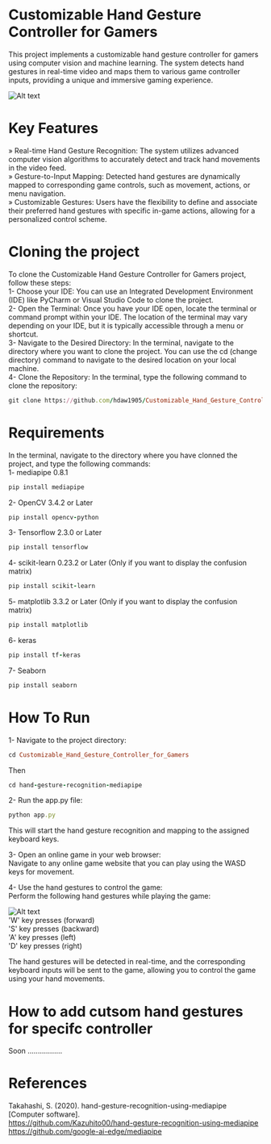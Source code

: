 # Customizable Hand Gesture Controller for Gamers
This project implements a customizable hand gesture controller for gamers using computer vision and machine learning. The system detects hand gestures in real-time video and maps them to various game controller inputs, providing a unique and immersive gaming experience.<br />

![Alt text](https://i.ibb.co/8dpfTvv/Picture2.png)

# Key Features
» Real-time Hand Gesture Recognition: The system utilizes advanced computer vision algorithms to accurately detect and track hand movements in the video feed.<br />
» Gesture-to-Input Mapping: Detected hand gestures are dynamically mapped to corresponding game controls, such as movement, actions, or menu navigation.<br />
» Customizable Gestures: Users have the flexibility to define and associate their preferred hand gestures with specific in-game actions, allowing for a personalized control scheme.<br />

# Cloning the project 
To clone the Customizable Hand Gesture Controller for Gamers project, follow these steps:<br />
1- Choose your IDE: You can use an Integrated Development Environment (IDE) like PyCharm or Visual Studio Code to clone the project.<br />
2- Open the Terminal: Once you have your IDE open, locate the terminal or command prompt within your IDE. The location of the terminal may vary depending on your IDE, but it is typically accessible through a menu or shortcut.<br />
3- Navigate to the Desired Directory: In the terminal, navigate to the directory where you want to clone the project. You can use the cd (change directory) command to navigate to the desired location on your local machine.<br />
4- Clone the Repository: In the terminal, type the following command to clone the repository:<br />
```ruby
git clone https://github.com/hdaw1905/Customizable_Hand_Gesture_Controller_for_Gamers.git   
```
# Requirements
In the terminal, navigate to the directory where you have clonned the project, and type the following commands:<br />
1- mediapipe 0.8.1 <br />
```ruby
pip install mediapipe
```
2- OpenCV 3.4.2 or Later <br />
```ruby
pip install opencv-python
```
3- Tensorflow 2.3.0 or Later<br />
```ruby
pip install tensorflow
```
4- scikit-learn 0.23.2 or Later (Only if you want to display the confusion matrix)<br />
```ruby
pip install scikit-learn
```
5- matplotlib 3.3.2 or Later (Only if you want to display the confusion matrix)<br />
```ruby
pip install matplotlib
```
6- keras<br />
```ruby
pip install tf-keras
```
7- Seaborn<br />
```ruby
pip install seaborn
```

# How To Run 
1- Navigate to the project directory:<br />
```ruby
cd Customizable_Hand_Gesture_Controller_for_Gamers
```
Then <br />
```ruby
cd hand-gesture-recognition-mediapipe
```
2- Run the app.py file:<br />
```ruby
python app.py
```
This will start the hand gesture recognition and mapping to the assigned keyboard keys.<br />

3- Open an online game in your web browser:<br />
Navigate to any online game website that you can play using the WASD keys for movement.<br />

4- Use the hand gestures to control the game:<br />
Perform the following hand gestures while playing the game:<br />

![Alt text](https://i.ibb.co/ByX1NzM/Picture1.png)<br />
'W' key presses (forward)<br />
'S' key presses (backward)<br />
'A' key presses (left)<br />
'D' key presses (right)<br />

The hand gestures will be detected in real-time, and the corresponding keyboard inputs will be sent to the game, allowing you to control the game using your hand movements.

# How to add cutsom hand gestures for specifc controller
Soon .................

# References 
Takahashi, S. (2020). hand-gesture-recognition-using-mediapipe [Computer software]. <br />https://github.com/Kazuhito00/hand-gesture-recognition-using-mediapipe
https://github.com/google-ai-edge/mediapipe


